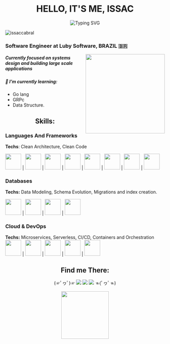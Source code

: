 <!-- Portfolio Presentation -->
<div align=center>
<h1 align="center">HELLO, IT'S ME, ISSAC </h1>
 <img align="center" src="https://readme-typing-svg.herokuapp.com?font=Fira+Code&pause=1000&color=1AF73D&random=false&width=435&lines=Software+Engineer" alt="Typing SVG" />
</div>
<p align="left"> <img src="https://komarev.com/ghpvc/?username=issaccabral&label=Profile%20views&color=0e75b6&style=flat" alt="issaccabral" /> </p>  
<h3> Software Engineer at Luby Software, BRAZIL 🇧🇷 </h3>
<img src="https://github.com/TheDudeThatCode/TheDudeThatCode/blob/master/Assets/Developer.gif" align="right" width="250">

##### Currently focused on systems design and building large scale applications
##### 🌱 I’m currently learning: 
- Go lang
- GRPc 
- Data Structure.

<!-- Skills Grid -->
<h2 align="center"><strong>Skills:</strong></h2>

### Languages And Frameworks
**Techs**: Clean Architecture, Clean Code

<img height="50" src="https://cdn.jsdelivr.net/gh/devicons/devicon@latest/icons/nodejs/nodejs-original-wordmark.svg" /> | <img height="50" src="https://cdn.jsdelivr.net/gh/devicons/devicon@latest/icons/typescript/typescript-original.svg" /> | <img height="50" src="https://cdn.jsdelivr.net/gh/devicons/devicon@latest/icons/javascript/javascript-original.svg" /> | <img height="50" src="https://user-images.githubusercontent.com/2752551/30405068-a7733b34-989e-11e7-8f66-7badaf1373ed.png" />  | <img height="50" src="https://cdn.jsdelivr.net/gh/devicons/devicon@latest/icons/nestjs/nestjs-original.svg" /> | <img height="50" src="https://cdn.jsdelivr.net/gh/devicons/devicon@latest/icons/adonisjs/adonisjs-original.svg" /> | <img height="50" src="https://cdn.jsdelivr.net/gh/devicons/devicon@latest/icons/react/react-original.svg" /> | <img height="50" src="https://cdn.jsdelivr.net/gh/devicons/devicon@latest/icons/go/go-original-wordmark.svg" /> 
### Databases
**Techs:** Data Modeling, Schema Evolution, Migrations  and index creation.

<img width="50" height="50" src="https://cdn.jsdelivr.net/gh/devicons/devicon@latest/icons/dynamodb/dynamodb-original.svg" /> | <img width="50" height="50" src="https://cdn.jsdelivr.net/gh/devicons/devicon@latest/icons/postgresql/postgresql-original.svg" /> |  <img width="50" height="50" src="https://cdn.jsdelivr.net/gh/devicons/devicon@latest/icons/mysql/mysql-original-wordmark.svg" /> | <img width="50" height="50" src="https://cdn.jsdelivr.net/gh/devicons/devicon@latest/icons/redis/redis-original.svg" /> 
### Cloud & DevOps
**Techs:** Microservices, Serverless, CI/CD, Containers and Orchestration  
<img width="50" height="50" src="https://cdn.jsdelivr.net/gh/devicons/devicon@latest/icons/amazonwebservices/amazonwebservices-original-wordmark.svg"/> |  <img height="50" width="50"  src="https://cdn.jsdelivr.net/gh/devicons/devicon@latest/icons/docker/docker-original-wordmark.svg" /> | <img height="50" width="50" src="https://cdn.jsdelivr.net/gh/devicons/devicon@latest/icons/kubernetes/kubernetes-original.svg" /> | <img height="50" width="50" src="https://cdn.jsdelivr.net/gh/devicons/devicon@latest/icons/githubactions/githubactions-original.svg" />  | <img height="50" src="https://svgmix.com/uploads/1eb335-aws-sqs.svg" /> 

<!-- Portfolio Contact Grid -->
<div>
  <div align="center">
    <h2><strong>Find me There:</strong></h2>
    (☞ﾟヮﾟ)☞ 
    <a href="https://www.instagram.com/issac.cabral/" target="_blank"><img src="https://img.shields.io/badge/-Instagram-%23E4405F?style=for-the-badge&logo=instagram&logoColor=white" target="_blank"></a>
    <a href="mailto:clidenorissac@gmail.com"><img src="https://img.shields.io/badge/-Gmail-%23333?style=for-the-badge&logo=gmail&logoColor=white" target="_blank"></a>
    <a href="https://www.linkedin.com/in/issaccabral"><img src="https://img.shields.io/badge/-LinkedIn-%230077B5?style=for-the-badge&logo=linkedin&logoColor=white" target="_blank"></a>
    ☜(ﾟヮﾟ☜)
  </div>
  <br/>
  <div align="center">
      <img height="150em" src="https://github-readme-streak-stats.herokuapp.com/?user=issaccabral&layout=compact&langs_count=7&theme=tokyonight" />
  </div>
  <br/>
</div>
